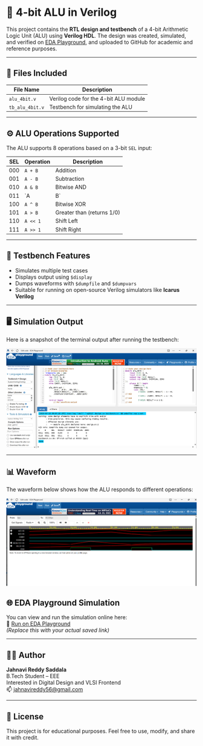 # 🔢 4-bit ALU in Verilog

This project contains the **RTL design and testbench** of a 4-bit Arithmetic Logic Unit (ALU) using **Verilog HDL**. The design was created, simulated, and verified on [EDA Playground](https://www.edaplayground.com/), and uploaded to GitHub for academic and reference purposes.

---

## 📁 Files Included

| File Name        | Description                            |
|------------------|----------------------------------------|
| `alu_4bit.v`     | Verilog code for the 4-bit ALU module  |
| `tb_alu_4bit.v`  | Testbench for simulating the ALU       |

---

## ⚙️ ALU Operations Supported

The ALU supports 8 operations based on a 3-bit `SEL` input:

| SEL  | Operation        | Description                 |
|------|------------------|-----------------------------|
| 000  | `A + B`          | Addition                    |
| 001  | `A - B`          | Subtraction                 |
| 010  | `A & B`          | Bitwise AND                 |
| 011  | `A | B`          | Bitwise OR                  |
| 100  | `A ^ B`          | Bitwise XOR                 |
| 101  | `A > B`          | Greater than (returns 1/0)  |
| 110  | `A << 1`         | Shift Left                  |
| 111  | `A >> 1`         | Shift Right                 |

---

## 🧪 Testbench Features

- Simulates multiple test cases
- Displays output using `$display`
- Dumps waveforms with `$dumpfile` and `$dumpvars`
- Suitable for running on open-source Verilog simulators like **Icarus Verilog**

---

## 🖥️ Simulation Output

Here is a snapshot of the terminal output after running the testbench:

![Simulation Output](output.png)

---

## 📊 Waveform

The waveform below shows how the ALU responds to different operations:

![Waveform](waveform.png)


## 🌐 EDA Playground Simulation

You can view and run the simulation online here:  
🔗 [Run on EDA Playground](https://edaplayground.com/x/9FDf)  
*(Replace this with your actual saved link)*

---

## 👩‍💻 Author

**Jahnavi Reddy Saddala**  
B.Tech Student – EEE  
Interested in Digital Design and VLSI Frontend  
📫 [jahnavireddy56@gmail.com](mailto:jahnavireddy56@gmail.com)

---

## 📄 License

This project is for educational purposes. Feel free to use, modify, and share it with credit.
